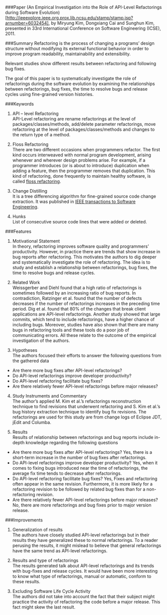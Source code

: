 ###Paper
(An Empirical Investigation into the Role of API-Level Refactorings during Software Evolution)[http://ieeexplore.ieee.org.prox.lib.ncsu.edu/stamp/stamp.jsp?arnumber=6032454], by Miryung Kim, Dongxiang Cai and Sunghun Kim, presented in 33rd International Conference on Software Engineering (ICSE), 2011.

###Summary
Refactoring is the process of changing a programs’ design structure without modifying its external functional behavior in order to improve program readability, maintainability and extensibility. 

Relevant studies show different results between refactoring and following bug fixes. 

The goal of this paper is to systematically investigate the role of refactorings during the software evolution by examining the relationships between refactorings, bug fixes, the time to resolve bugs and release cycles using fine-grained version histories.

###Keywords
1. API – level Refactoring  
API-Level refactoring are rename refactorings at the level of packages/classes/methods, add/delete parameter refactorings, move refactoring at the level of packages/classes/methods and changes to the return type of a method.

2. Floss Refactoring  
There are two different occasions when programmers refactor. The first kind occurs interweaved with normal program development, arising whenever and wherever design problems arise. For example, if a programmer introduces (or is about to introduce) duplication when adding a feature, then the programmer removes that duplication. This kind of refactoring, done frequently to maintain healthy software, is called [floss refactoring](http://people.engr.ncsu.edu/ermurph3/papers/wrt07.pdf).

3. Change Distilling  
It is a tree differencing algorithm for fine-grained source code change extraction. It was published in [IEEE transactions to Software Engineering](http://dl.acm.org/citation.cfm?id=1314081). 

4. Hunks  
List of consecutive source code lines that were added or deleted. 

###Features
1.	Motivational Statement  
In theory, refactoring improves software quality and programmers’ productivity. However, in practice there are trends that show increase in bug reports after refactoring. This motivates the authors to dig deeper and systematically investigate the role of refactoring. The idea is to study and establish a relationship between refactorings, bug fixes, the time to resolve bugs and release cycles.

2.	Related Work  
Weissgerber and Diehl found that a high ratio of refactorings is sometimes followed by an increasing ratio of bug reports. In contradiction, Ratzinger et al. found that the number of defects decreases if the number of refactorings increases in the preceding time period. Dig et al. found that 80% of the changes that break client applications are API-level refactorings. Another study showed that large commits, which tend to include refactorings, have a higher chance of including bugs. Moreover, studies have also shown that there are many bugs in refactoring tools and these tools do a poor job of communicating errors. All these relate to the outcome of the empirical investigation of the authors.

3.	Hypotheses  
The authors focused their efforts to answer the following questions from the gathered data
 * Are there more bug fixes after API-level refactorings? 
 * Do API-level refactorings improve developer productivity? 
 * Do API-level refactoring facilitate bug fixes? 
 * Are there relatively fewer API-level refactorings before major releases? 

4.	Study Instruments and Commentary  
The author’s applied M. Kim et al.’s refactorings reconstruction technique to find revisions that underwent refactoring and S. Kim et al.’s bug history extraction technique to identify bug fix revisions. The refactorings are used for this study are from change logs of Eclipse JDT, jEdit and Columba.

5.	Results  
Results of relationship between refactorings and bug reports include in-depth knowledge regarding the following questions
 * Are there more bug fixes after API-level refactorings? Yes, there is a short-term increase in the number of bug fixes after refactorings.
 * Do API-level refactorings improve developer productivity? Yes, when it comes to fixing bugs introduced near the time of refactorings, the average fix time tends to decrease after refactorings.
 * Do API-level refactoring facilitate bug fixes? Yes, Fixes and refactoring often appear in the same revision. Furthermore, it is more likely for a refactoring revision to be followed by related bug fixes than for a non-refactoring revision.
 * Are there relatively fewer API-level refactorings before major releases? No, there are more refactorings and bug fixes prior to major version release.

###Improvements

1.	Generalization of results  
The authors have closely studied API-level refactorings but in their results they have generalized these to normal refactorings. To a reader perusing the results, it might mislead to believe that general refactorings have the same trend as API-level refactorings.

2.	Results and type of refactorings  
The results generated talk about API-level refactorings and its trends with bug-fixes and release cycles. It would have been more interesting to know what type of refactorings, manual or automatic, conform to these results.

3.	Excluding Software Life Cycle Activity  
The authors did not take into account the fact that their subject might practice the activity of refactoring the code before a major release. This fact might skew the last result. 

